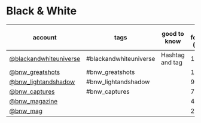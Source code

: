 # Black & White
| account                                                                    | tags                   | good to know    | current followcount (01/2019) |
|----------------------------------------------------------------------------|------------------------|-----------------|-------------------------------|
| [@blackandwhiteuniverse](https://www.instagram.com/blackandwhiteuniverse/) | #blackandwhiteuniverse | Hashtag and tag | 12.2k                         |
| [@bnw_greatshots](https://www.instagram.com/bnw_greatshots/)               | #bnw_greatshots        |                 | 194k                          |
| [@bnw_lightandshadow](https://www.instagram.com/bnw_lightandshadow/)       | #bnw_lightandshadow    |                 | 9.3k                          |
| [@bnw_captures](https://www.instagram.com/bnw_captures/)                   | #bnw_captures          |                 | 73.4k                         |
| [@bnw_magazine](https://www.instagram.com/bnw_magazine/)                   |                        |                 | 40k                           |
| [@bnw_mag](https://www.instagram.com/bnw_mag/)                             |                        |                 | 2.8k                          |
